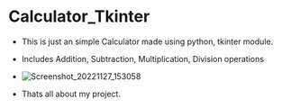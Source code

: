 
# Calculator_Tkinter
- This is just an simple Calculator made using python, tkinter module.

- Includes Addition, Subtraction, Multiplication, Division operations
- ![Screenshot_20221127_153058](https://user-images.githubusercontent.com/94242227/204129432-b03b62be-ac38-43b1-81e8-fdd1c2e102cc.png)
- Thats all about my project.
